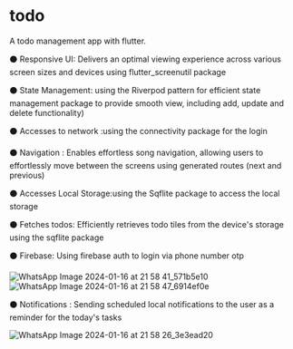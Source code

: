 # todo

A todo management app with flutter.


⚫ Responsive UI: Delivers an optimal viewing experience across various screen sizes and devices using flutter_screenutil package

⚫ State Management: using the Riverpod pattern for efficient state management package to provide smooth view, including add, update and delete functionality)

⚫ Accesses to network :using the connectivity package for the login

⚫ Navigation : Enables effortless song navigation, allowing users to effortlessly move between the screens using generated routes (next and previous)

⚫ Accesses Local Storage:using the Sqflite package to access the local storage

⚫ Fetches todos: Efficiently retrieves todo tiles from the device's storage using the sqflite package

⚫ Firebase: Using firebase auth to login via phone number otp

![WhatsApp Image 2024-01-16 at 21 58 41_571b5e10](https://github.com/Ahmed3bdallah1/todo_app/assets/122252444/5e8cb369-f42a-4b11-9b96-5f5cecdd8984)
![WhatsApp Image 2024-01-16 at 21 58 47_6914ef0e](https://github.com/Ahmed3bdallah1/todo_app/assets/122252444/1d5458a2-750b-4582-9fe2-f2a59bae844b)

⚫ Notifications : Sending scheduled local notifications to the user as a reminder for the today's tasks

![WhatsApp Image 2024-01-16 at 21 58 26_3e3ead20](https://github.com/Ahmed3bdallah1/todo_app/assets/122252444/1e69fb7e-ae2d-4027-9519-4e444a111eca)
